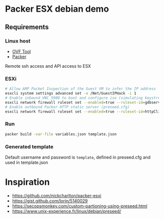 # Packer ESX debian demo

## Requirements

### Linux host

-   [OVF Tool](https://www.vmware.com/support/developer/ovf/)
-   [Packer](https://www.packer.io)

Remote ssh access and API access to ESX

### ESXi

```sh
# Allow ARP Packet Inspection of the Guest VM to infer the IP address
esxcli system settings advanced set -o /Net/GuestIPHack -i 1
# Enable inbound VNC 5900 to boot and configure iso (simulating keystroke). Can't add port to esx firewall so hack this rule.
esxcli network firewall ruleset set --enabled=true --ruleset-id=gdbserver
# Enable outbound Packer HTTP static server (preseed.cfg)
esxcli network firewall ruleset set --enabled=true --ruleset-id=httpClient
```

### Run

```sh
packer build -var-file variables.json template.json
```

### Generated template

Default username and password is `template`, defined in preseed.cfg and used in template.json

# Inspiration

- https://github.com/nickcharlton/packer-esxi
- https://gist.github.com/lorin/5140029
- https://secopsmonkey.com/custom-partioning-using-preseed.html
- https://www.unix-experience.fr/linux/debian/preseed/
